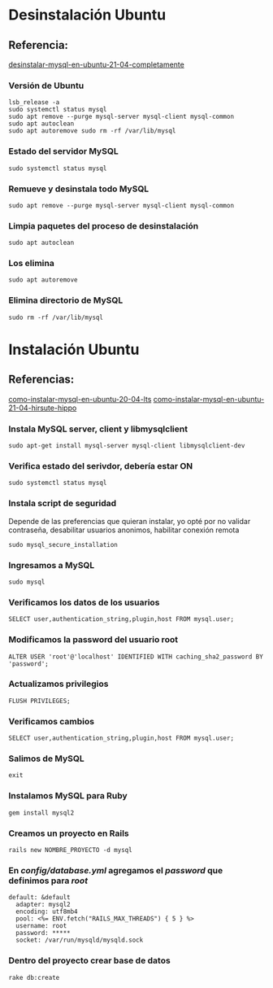 # Desinstalación Ubuntu

## Referencia:
[desinstalar-mysql-en-ubuntu-21-04-completamente](https://www.solvetic.com/tutoriales/article/9270-desinstalar-mysql-en-ubuntu-21-04-completamente/)


### Versión de Ubuntu

~~~
lsb_release -a 
sudo systemctl status mysql 
sudo apt remove --purge mysql-server mysql-client mysql-common 
sudo apt autoclean 
sudo apt autoremove sudo rm -rf /var/lib/mysql
~~~

### Estado del servidor MySQL
```sudo systemctl status mysql```

### Remueve y desinstala todo MySQL
```sudo apt remove --purge mysql-server mysql-client mysql-common```

### Limpia paquetes del proceso de desinstalación
```sudo apt autoclean```

### Los elimina
```sudo apt autoremove```

### Elimina directorio de MySQL
```sudo rm -rf /var/lib/mysql```

# Instalación Ubuntu

## Referencias:
[como-instalar-mysql-en-ubuntu-20-04-lts](https://noviello.it/es/como-instalar-mysql-en-ubuntu-20-04-lts/)
[como-instalar-mysql-en-ubuntu-21-04-hirsute-hippo](https://www.solvetic.com/tutoriales/article/9211-como-instalar-mysql-en-ubuntu-21-04-hirsute-hippo/)

### Instala MySQL server, client y libmysqlclient
```sudo apt-get install mysql-server mysql-client libmysqlclient-dev```

### Verifica estado del serivdor, debería estar ON
```sudo systemctl status mysql```

### Instala script de seguridad
Depende de las preferencias que quieran instalar, yo opté por no validar contraseña, desabilitar usuarios anonimos, habilitar conexión remota

```sudo mysql_secure_installation```

### Ingresamos a MySQL
```sudo mysql```

### Verificamos los datos de los usuarios
```SELECT user,authentication_string,plugin,host FROM mysql.user;```

### Modificamos la password del usuario root
```ALTER USER 'root'@'localhost' IDENTIFIED WITH caching_sha2_password BY 'password';```

### Actualizamos privilegios
```FLUSH PRIVILEGES;```

### Verificamos cambios
```SELECT user,authentication_string,plugin,host FROM mysql.user;```

### Salimos de MySQL
```exit```

### Instalamos MySQL para Ruby
```gem install mysql2```

### Creamos un proyecto en Rails
```rails new NOMBRE_PROYECTO -d mysql```

### En *config/database.yml* agregamos el *password* que definimos para *root*
~~~
default: &default
  adapter: mysql2
  encoding: utf8mb4
  pool: <%= ENV.fetch("RAILS_MAX_THREADS") { 5 } %>
  username: root
  password: *****
  socket: /var/run/mysqld/mysqld.sock
~~~

### Dentro del proyecto crear base de datos
<code>rake db:create</code>
